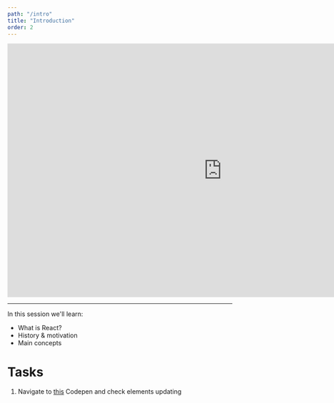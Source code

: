 ```yaml
---
path: "/intro"
title: "Introduction"
order: 2
---
```


<iframe src="https://docs.google.com/presentation/d/e/2PACX-1vSkpoQBP41LnP2nNqiFrx-cFJ3h7yijCd825nZooPUJkgEihpooVBaljZ-DOyEiJLmWuwty5iNpDO0m/embed?start=false&loop=false&delayms=3000" frameborder="0" width="960" height="569" allowfullscreen="true" mozallowfullscreen="true" webkitallowfullscreen="true"></iframe>

---

In this session we'll learn:

- What is React?
- History & motivation
- Main concepts

# Tasks

1. Navigate to [this](https://codepen.io/kinsomicrote/pen/EEqNzq) Codepen and check elements updating
